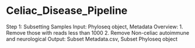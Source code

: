 # Celiac_Disease_Pipeline

Step 1: Subsetting Samples 
  Input: Phyloseq object, Metadata 
  Overview: 
    1. Remove those with reads less than 1000 
    2. Remove Non-celiac autoimmune and neurological 
  Output: Subset Metadata.csv, Subset Phyloseq object 
